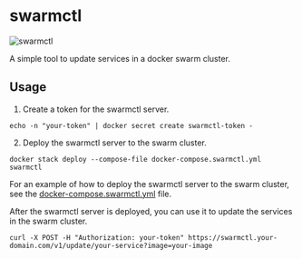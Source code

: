 # swarmctl

![swarmctl](https://i.gyazo.com/41976189f3f92b5ccdacc914b4b73e37.png)

A simple tool to update services in a docker swarm cluster.

## Usage

1. Create a token for the swarmctl server.

```
echo -n "your-token" | docker secret create swarmctl-token -
```

2. Deploy the swarmctl server to the swarm cluster.

```
docker stack deploy --compose-file docker-compose.swarmctl.yml swarmctl
```

For an example of how to deploy the swarmctl server to the swarm cluster, see the [docker-compose.swarmctl.yml](https://github.com/alexraskin/infrastructure/blob/main/swarmctl/docker-compose.swarmctl.yml) file.


After the swarmctl server is deployed, you can use it to update the services in the swarm cluster.

```
curl -X POST -H "Authorization: your-token" https://swarmctl.your-domain.com/v1/update/your-service?image=your-image
```
